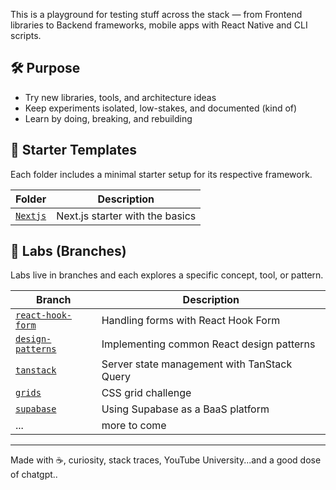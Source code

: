This is a playground for testing stuff across the stack — from Frontend libraries to Backend frameworks, mobile apps with React Native and CLI scripts.

## 🛠️ Purpose

- Try new libraries, tools, and architecture ideas
- Keep experiments isolated, low-stakes, and documented (kind of)
- Learn by doing, breaking, and rebuilding

## 📂 Starter Templates

Each folder includes a minimal starter setup for its respective framework.

| Folder                | Description                     |
| --------------------- | ------------------------------- |
| [`Nextjs`](./nextjs/) | Next.js starter with the basics |

## 🧪 Labs (Branches)

Labs live in branches and each explores a specific concept, tool, or pattern.

| Branch                                                                                    | Description                                 |
| ----------------------------------------------------------------------------------------- | ------------------------------------------- |
| [`react-hook-form`](https://github.com/chuksemmanuel/next-react-lab/tree/react-hook-form) | Handling forms with React Hook Form         |
| [`design-patterns`](https://github.com/chuksemmanuel/next-react-lab/tree/design-patterns) | Implementing common React design patterns   |
| [`tanstack`](https://github.com/chuksemmanuel/next-react-lab/tree/tanstack)               | Server state management with TanStack Query |
| [`grids`](https://github.com/chuksemmanuel/next-react-lab/tree/grids)                     | CSS grid challenge                          |
| [`supabase`](https://github.com/chuksemmanuel/next-react-lab/tree/supabase)               | Using Supabase as a BaaS platform           |
| ...                                                                                       | more to come                                |

---

Made with ☕️, curiosity, stack traces, YouTube University...and a good dose of chatgpt..
